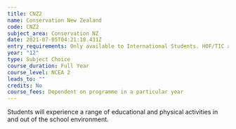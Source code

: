 ```yaml
---
title: CNZ2
name: Conservation New Zealand
code: CNZ2
subject_area: Conservation NZ
date: 2021-07-05T04:21:18.431Z
entry_requirements: Only available to International Students. HOF/TIC approval.
year: "12"
type: Subject Choice
course_duration: Full Year
course_level: NCEA 2
leads_to: ""
credits: No
course_fees: Dependent on programme in a particular year
---
```

Students will experience a range of educational and physical activities in and out of the school environment.
